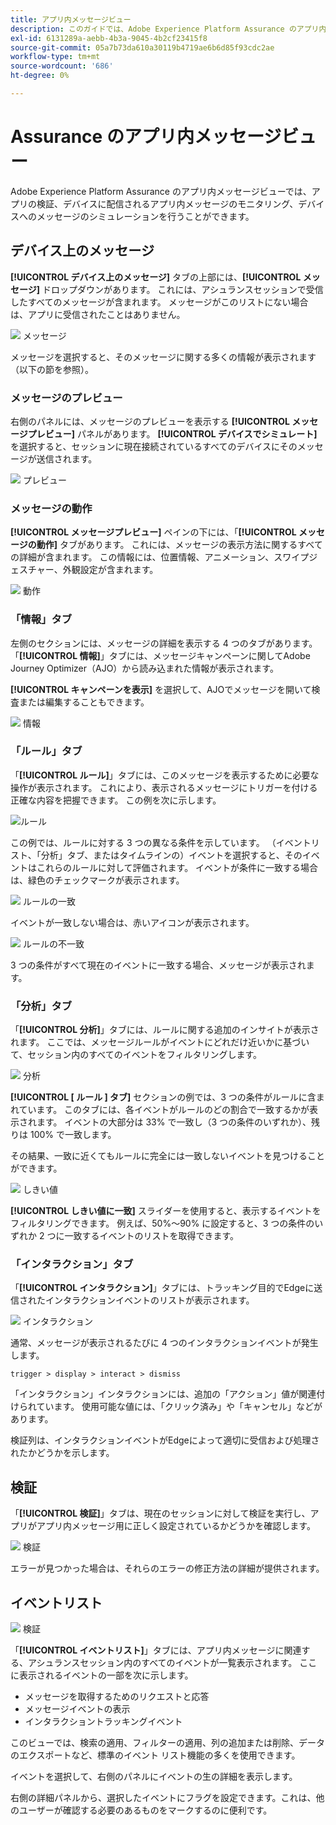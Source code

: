 ```yaml
---
title: アプリ内メッセージビュー
description: このガイドでは、Adobe Experience Platform Assurance のアプリ内メッセージビューについて詳しく説明します。
exl-id: 6131289a-aebb-4b3a-9045-4b2cf23415f8
source-git-commit: 05a7b73da610a30119b4719ae6b6d85f93cdc2ae
workflow-type: tm+mt
source-wordcount: '686'
ht-degree: 0%

---
```


# Assurance のアプリ内メッセージビュー

Adobe Experience Platform Assurance のアプリ内メッセージビューでは、アプリの検証、デバイスに配信されるアプリ内メッセージのモニタリング、デバイスへのメッセージのシミュレーションを行うことができます。

## デバイス上のメッセージ

**[!UICONTROL デバイス上のメッセージ]** タブの上部には、**[!UICONTROL メッセージ]** ドロップダウンがあります。 これには、アシュランスセッションで受信したすべてのメッセージが含まれます。 メッセージがこのリストにない場合は、アプリに受信されたことはありません。

![&#x200B; メッセージ &#x200B;](./images/in-app-messaging/message.png)

メッセージを選択すると、そのメッセージに関する多くの情報が表示されます（以下の節を参照）。

### メッセージのプレビュー

右側のパネルには、メッセージのプレビューを表示する **[!UICONTROL メッセージプレビュー]** パネルがあります。 **[!UICONTROL デバイスでシミュレート]** を選択すると、セッションに現在接続されているすべてのデバイスにそのメッセージが送信されます。

![&#x200B; プレビュー &#x200B;](./images/in-app-messaging/preview.png)

### メッセージの動作

**[!UICONTROL メッセージプレビュー]** ペインの下には、「**[!UICONTROL メッセージの動作]** タブがあります。 これには、メッセージの表示方法に関するすべての詳細が含まれます。 この情報には、位置情報、アニメーション、スワイプジェスチャー、外観設定が含まれます。

![&#x200B; 動作 &#x200B;](./images/in-app-messaging/gestures.png)

### 「情報」タブ

左側のセクションには、メッセージの詳細を表示する 4 つのタブがあります。 「**[!UICONTROL 情報]**」タブには、メッセージキャンペーンに関してAdobe Journey Optimizer（AJO）から読み込まれた情報が表示されます。

**[!UICONTROL キャンペーンを表示]** を選択して、AJOでメッセージを開いて検査または編集することもできます。

![&#x200B; 情報 &#x200B;](./images/in-app-messaging/info.png)

### 「ルール」タブ

「**[!UICONTROL ルール]**」タブには、このメッセージを表示するために必要な操作が表示されます。 これにより、表示されるメッセージにトリガーを付ける正確な内容を把握できます。 この例を次に示します。

![ルール](./images/in-app-messaging/rules.png)

この例では、ルールに対する 3 つの異なる条件を示しています。 （イベントリスト、「分析」タブ、またはタイムラインの）イベントを選択すると、そのイベントはこれらのルールに対して評価されます。 イベントが条件に一致する場合は、緑色のチェックマークが表示されます。

![&#x200B; ルールの一致 &#x200B;](./images/in-app-messaging/rule-match.png)

イベントが一致しない場合は、赤いアイコンが表示されます。

![&#x200B; ルールの不一致 &#x200B;](./images/in-app-messaging/rule-mismatch.png)

3 つの条件がすべて現在のイベントに一致する場合、メッセージが表示されます。

### 「分析」タブ

「**[!UICONTROL 分析]**」タブには、ルールに関する追加のインサイトが表示されます。 ここでは、メッセージルールがイベントにどれだけ近いかに基づいて、セッション内のすべてのイベントをフィルタリングします。

![&#x200B; 分析 &#x200B;](./images/in-app-messaging/analyze.png)

**[!UICONTROL [ ルール ] タブ]** セクションの例では、3 つの条件がルールに含まれています。 このタブには、各イベントがルールのどの割合で一致するかが表示されます。 イベントの大部分は 33% で一致し（3 つの条件のいずれか）、残りは 100% で一致します。

その結果、一致に近くてもルールに完全には一致しないイベントを見つけることができます。

![&#x200B; しきい値 &#x200B;](./images/in-app-messaging/threshold.png)

**[!UICONTROL しきい値に一致]** スライダーを使用すると、表示するイベントをフィルタリングできます。 例えば、50%～90% に設定すると、3 つの条件のいずれか 2 つに一致するイベントのリストを取得できます。

### 「インタラクション」タブ

「**[!UICONTROL インタラクション]**」タブには、トラッキング目的でEdgeに送信されたインタラクションイベントのリストが表示されます。

![&#x200B; インタラクション &#x200B;](./images/in-app-messaging/interactions.png)

通常、メッセージが表示されるたびに 4 つのインタラクションイベントが発生します。

```
trigger > display > interact > dismiss
```

「インタラクション」インタラクションには、追加の「アクション」値が関連付けられています。 使用可能な値には、「クリック済み」や「キャンセル」などがあります。

検証列は、インタラクションイベントがEdgeによって適切に受信および処理されたかどうかを示します。

## 検証

「**[!UICONTROL 検証]**」タブは、現在のセッションに対して検証を実行し、アプリがアプリ内メッセージ用に正しく設定されているかどうかを確認します。

![&#x200B; 検証 &#x200B;](./images/in-app-messaging/validation.png)

エラーが見つかった場合は、それらのエラーの修正方法の詳細が提供されます。

## イベントリスト

![&#x200B; 検証 &#x200B;](./images/in-app-messaging/event-list.png)

「**[!UICONTROL イベントリスト]**」タブには、アプリ内メッセージに関連する、アシュランスセッション内のすべてのイベントが一覧表示されます。 ここに表示されるイベントの一部を次に示します。

* メッセージを取得するためのリクエストと応答
* メッセージイベントの表示
* インタラクショントラッキングイベント

このビューでは、検索の適用、フィルターの適用、列の追加または削除、データのエクスポートなど、標準のイベント リスト機能の多くを使用できます。

イベントを選択して、右側のパネルにイベントの生の詳細を表示します。

右側の詳細パネルから、選択したイベントにフラグを設定できます。これは、他のユーザーが確認する必要のあるものをマークするのに便利です。
